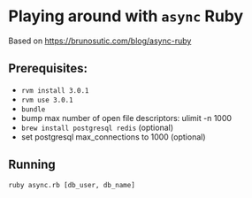 # Playing around with `async` Ruby

Based on https://brunosutic.com/blog/async-ruby

## Prerequisites:

* `rvm install 3.0.1`
* `rvm use 3.0.1`
* `bundle`
* bump max number of open file descriptors: ulimit -n 1000
* `brew install postgresql redis` (optional)
* set postgresql max_connections to 1000 (optional)

## Running

```
ruby async.rb [db_user, db_name]
```

